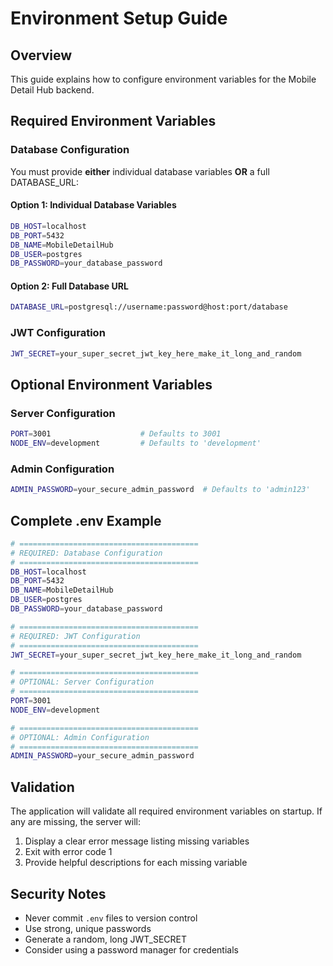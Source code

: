 # Environment Setup Guide

## Overview
This guide explains how to configure environment variables for the Mobile Detail Hub backend.

## Required Environment Variables

### Database Configuration
You must provide **either** individual database variables **OR** a full DATABASE_URL:

#### Option 1: Individual Database Variables
```bash
DB_HOST=localhost
DB_PORT=5432
DB_NAME=MobileDetailHub
DB_USER=postgres
DB_PASSWORD=your_database_password
```

#### Option 2: Full Database URL
```bash
DATABASE_URL=postgresql://username:password@host:port/database
```

### JWT Configuration
```bash
JWT_SECRET=your_super_secret_jwt_key_here_make_it_long_and_random
```

## Optional Environment Variables

### Server Configuration
```bash
PORT=3001                    # Defaults to 3001
NODE_ENV=development         # Defaults to 'development'
```

### Admin Configuration
```bash
ADMIN_PASSWORD=your_secure_admin_password  # Defaults to 'admin123'
```

## Complete .env Example
```bash
# ========================================
# REQUIRED: Database Configuration
# ========================================
DB_HOST=localhost
DB_PORT=5432
DB_NAME=MobileDetailHub
DB_USER=postgres
DB_PASSWORD=your_database_password

# ========================================
# REQUIRED: JWT Configuration
# ========================================
JWT_SECRET=your_super_secret_jwt_key_here_make_it_long_and_random

# ========================================
# OPTIONAL: Server Configuration
# ========================================
PORT=3001
NODE_ENV=development

# ========================================
# OPTIONAL: Admin Configuration
# ========================================
ADMIN_PASSWORD=your_secure_admin_password
```

## Validation
The application will validate all required environment variables on startup. If any are missing, the server will:
1. Display a clear error message listing missing variables
2. Exit with error code 1
3. Provide helpful descriptions for each missing variable

## Security Notes
- Never commit `.env` files to version control
- Use strong, unique passwords
- Generate a random, long JWT_SECRET
- Consider using a password manager for credentials
